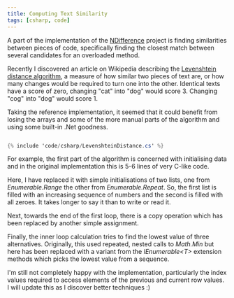 ```yaml
---
title: Computing Text Similarity
tags: [csharp, code]
---
```


A part of the implementation of the [NDifference](http://deejaygraham.github.io/ndifference/)
project is finding similarities between pieces of code, specifically finding
the closest match between several candidates for an overloaded method.

Recently I discovered an article on Wikipedia describing the
[Levenshtein distance algorithm](http://en.wikipedia.org/wiki/Levenshtein_distance),
a measure of how similar two pieces of text are, or how many changes would be
required to turn one into the other. Identical texts have a score of zero, changing
"cat" into "dog" would score 3. Changing "cog" into "dog" would score 1.

Taking the reference implementation, it seemed that it could benefit from losing
the arrays and some of the more manual parts of the algorithm and using some
built-in .Net goodness.

<!-- prettier-ignore -->
```csharp

{% include 'code/csharp/LevenshteinDistance.cs' %}

```

For example, the first part of the algorithm is concerned with initialising
data and in the original implementation this is 5-6 lines of very C-like code.

Here, I have replaced it with simple initialisations of two lists, one from
_Enumerable.Range_ the other from _Enumerable.Repeat_. So, the first list is
filled with an increasing sequence of numbers and the second is filled with all
zeroes. It takes longer to say it than to write or read it.

Next, towards the end of the first loop, there is a copy operation which has been
replaced by another simple assignment.

Finally, the inner loop calculation tries to find the lowest value of three
alternatives. Originally, this used repeated, nested calls to _Math.Min_ but
here has been replaced with a variant from the _IEnumerable&lt;T&gt;_ extension methods
which picks the lowest value from a sequence.

I'm still not completely happy with the implementation, particularly the index values
required to access elements of the previous and current row values. I will update
this as I discover better techniques :)
